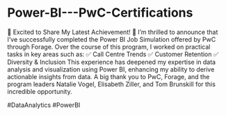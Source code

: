# Power-BI---PwC-Certifications

🚀 Excited to Share My Latest Achievement! 🚀
I’m thrilled to announce that I’ve successfully completed the Power BI Job Simulation offered by PwC through Forage. Over the course of this program, I worked on practical tasks in key areas such as:
✅ Call Centre Trends
✅ Customer Retention
✅ Diversity & Inclusion
This experience has deepened my expertise in data analysis and visualization using Power BI, enhancing my ability to derive actionable insights from data.
A big thank you to PwC, Forage, and the program leaders Natalie Vogel, Elisabeth Ziller, and Tom Brunskill for this incredible opportunity.

#DataAnalytics #PowerBI 
